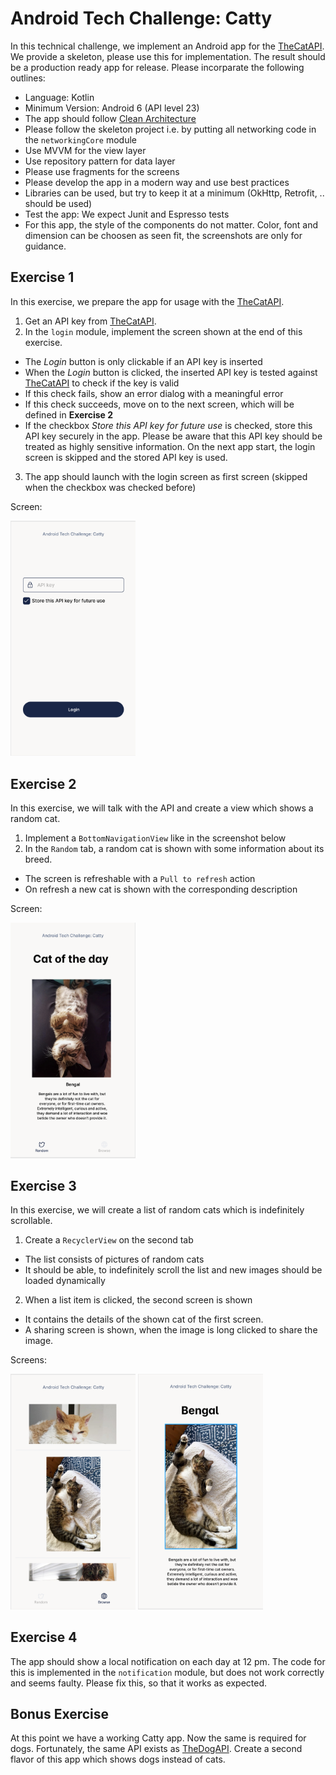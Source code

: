 # Android Tech Challenge: Catty
In this technical challenge, we implement an Android app for the [TheCatAPI](https://thecatapi.com/).
We provide a skeleton, please use this for implementation. The result should be a production ready app for release.
Please incorparate the following outlines:
* Language: Kotlin
* Minimum Version: Android 6 (API level 23)
* The app should follow [Clean Architecture](https://blog.cleancoder.com/uncle-bob/2012/08/13/the-clean-architecture.html)
* Please follow the skeleton project i.e. by putting all networking code in the `networkingCore` module
* Use MVVM for the view layer
* Use repository pattern for data layer
* Please use fragments for the screens
* Please develop the app in a modern way and use best practices
* Libraries can be used, but try to keep it at a minimum (OkHttp, Retrofit, .. should be used)
* Test the app: We expect Junit and Espresso tests
* For this app, the style of the components do not matter. Color, font and dimension can be choosen as seen fit, the screenshots are only for guidance.

## Exercise 1
In this exercise, we prepare the app for usage with the [TheCatAPI](https://thecatapi.com).
1. Get an API key from [TheCatAPI](https://thecatapi.com/signup).
2. In the `login` module, implement the screen shown at the end of this exercise.
  * The *Login* button is only clickable if an API key is inserted
  * When the *Login* button is clicked, the inserted API key is tested against [TheCatAPI](https://thecatapi.com) to check if the key is valid
  * If this check fails, show an error dialog with a meaningful error
  * If this check succeeds, move on to the next screen, which will be defined in **Exercise 2**
  * If the checkbox *Store this API key for future use* is checked, store this API key securely in the app. Please be aware that this API key should be treated as highly sensitive information. On the next app start, the login screen is skipped and the stored API key is used.
3. The app should launch with the login screen as first screen (skipped when the checkbox was checked before)

Screen:

<img src="/img/login.png" width="200"/> 


## Exercise 2
In this exercise, we will talk with the API and create a view which shows a random cat.
1. Implement a `BottomNavigationView` like in the screenshot below
2. In the `Random` tab, a random cat is shown with some information about its breed.
  * The screen is refreshable with a `Pull to refresh` action
  * On refresh a new cat is shown with the corresponding description

Screen:

<img src="/img/random.png" width="200"/>

## Exercise 3
In this exercise, we will create a list of random cats which is indefinitely scrollable.
1. Create a `RecyclerView` on the second tab
  * The list consists of pictures of random cats
  * It should be able, to indefinitely scroll the list and new images should be loaded dynamically
2. When a list item is clicked, the second screen is shown
  * It contains the details of the shown cat of the first screen.
  * A sharing screen is shown, when the image is long clicked to share the image.

Screens:

<img src="/img/list.png" width="200"/>      <img src="/img/details.png" width="200"/>

## Exercise 4
The app should show a local notification on each day at 12 pm. The code for this is implemented in the `notification` module, but does not work correctly and seems faulty.
Please fix this, so that it works as expected.

## Bonus Exercise
At this point we have a working Catty app. Now the same is required for dogs. Fortunately, the same API exists as [TheDogAPI](https://thedogapi.com).
Create a second flavor of this app which shows dogs instead of cats.
